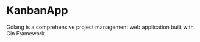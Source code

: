 # KanbanApp
 Golang is a comprehensive project management web application built with Gin Framework.
